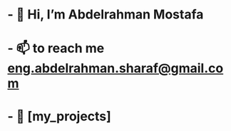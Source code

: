 <!---
this is a special rebo for your profile 
edit your role at Faculty of Engineering
you have images and links which use relative paths so be careful when you move things
--->
# - 👋 Hi, I’m Abdelrahman Mostafa
# - 📫 to reach me eng.abdelrahman.sharaf@gmail.com
# - 💪 [my_projects]
